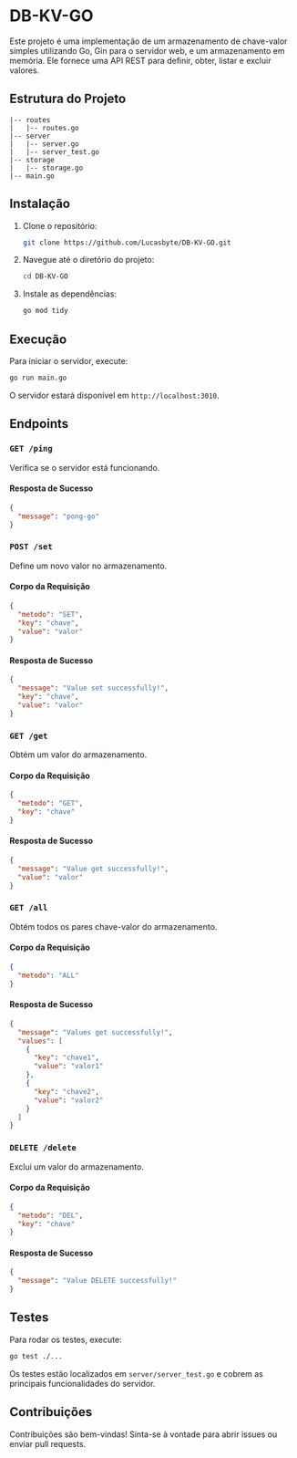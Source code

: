 # DB-KV-GO

Este projeto é uma implementação de um armazenamento de chave-valor simples utilizando Go, Gin para o servidor web, e um armazenamento em memória. Ele fornece uma API REST para definir, obter, listar e excluir valores.

## Estrutura do Projeto

```
|-- routes
|   |-- routes.go
|-- server
|   |-- server.go
|   |-- server_test.go
|-- storage
|   |-- storage.go
|-- main.go
```

## Instalação

1. Clone o repositório:

   ```bash
   git clone https://github.com/Lucasbyte/DB-KV-GO.git
   ```

2. Navegue até o diretório do projeto:

   ```bash
   cd DB-KV-GO
   ```

3. Instale as dependências:

   ```bash
   go mod tidy
   ```

## Execução

Para iniciar o servidor, execute:

```bash
go run main.go
```

O servidor estará disponível em `http://localhost:3010`.

## Endpoints

### `GET /ping`

Verifica se o servidor está funcionando.

#### Resposta de Sucesso

```json
{
  "message": "pong-go"
}
```

### `POST /set`

Define um novo valor no armazenamento.

#### Corpo da Requisição

```json
{
  "metodo": "SET",
  "key": "chave",
  "value": "valor"
}
```

#### Resposta de Sucesso

```json
{
  "message": "Value set successfully!",
  "key": "chave",
  "value": "valor"
}
```

### `GET /get`

Obtém um valor do armazenamento.

#### Corpo da Requisição

```json
{
  "metodo": "GET",
  "key": "chave"
}
```

#### Resposta de Sucesso

```json
{
  "message": "Value get successfully!",
  "value": "valor"
}
```

### `GET /all`

Obtém todos os pares chave-valor do armazenamento.

#### Corpo da Requisição

```json
{
  "metodo": "ALL"
}
```

#### Resposta de Sucesso

```json
{
  "message": "Values get successfully!",
  "values": [
    {
      "key": "chave1",
      "value": "valor1"
    },
    {
      "key": "chave2",
      "value": "valor2"
    }
  ]
}
```

### `DELETE /delete`

Exclui um valor do armazenamento.

#### Corpo da Requisição

```json
{
  "metodo": "DEL",
  "key": "chave"
}
```

#### Resposta de Sucesso

```json
{
  "message": "Value DELETE successfully!"
}
```

## Testes

Para rodar os testes, execute:

```bash
go test ./...
```

Os testes estão localizados em `server/server_test.go` e cobrem as principais funcionalidades do servidor.

## Contribuições

Contribuições são bem-vindas! Sinta-se à vontade para abrir issues ou enviar pull requests.
